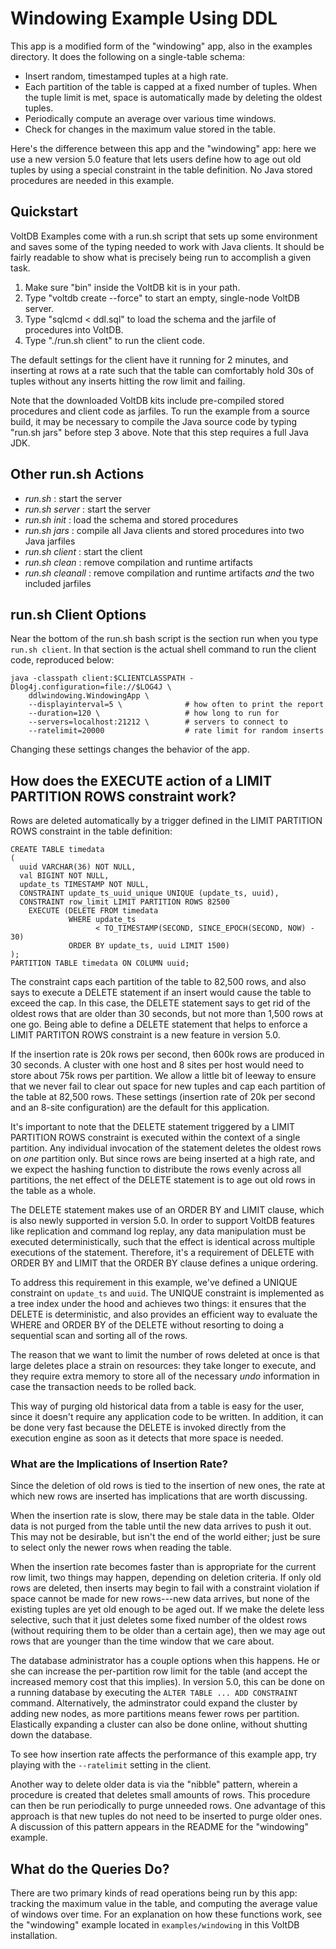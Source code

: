 Windowing Example Using DDL
==============

This app is a modified form of the "windowing" app, also in the examples directory.  It does the following on a single-table schema:

* Insert random, timestamped tuples at a high rate.
* Each partition of the table is capped at a fixed number of tuples. When the tuple limit is met, space is automatically made by deleting the oldest tuples.
* Periodically compute an average over various time windows.
* Check for changes in the maximum value stored in the table.

Here's the difference between this app and the "windowing" app: here we use a new version 5.0 feature that lets users define how to age out old tuples by using a special constraint in the table definition.  No Java stored procedures are needed in this example.


Quickstart
--------------
VoltDB Examples come with a run.sh script that sets up some environment and saves some of the typing needed to work with Java clients. It should be fairly readable to show what is precisely being run to accomplish a given task.

1. Make sure "bin" inside the VoltDB kit is in your path.
2. Type "voltdb create --force" to start an empty, single-node VoltDB server.
3. Type "sqlcmd < ddl.sql" to load the schema and the jarfile of procedures into VoltDB.
4. Type "./run.sh client" to run the client code.

The default settings for the client have it running for 2 minutes, and inserting at rows at a rate such that the table can comfortably hold 30s of tuples without any inserts hitting the row limit and failing.

Note that the downloaded VoltDB kits include pre-compiled stored procedures and client code as jarfiles. To run the example from a source build, it may be necessary to compile the Java source code by typing "run.sh jars" before step 3 above. Note that this step requires a full Java JDK.


Other run.sh Actions
--------------
- *run.sh* : start the server
- *run.sh server* : start the server
- *run.sh init* : load the schema and stored procedures
- *run.sh jars* : compile all Java clients and stored procedures into two Java jarfiles
- *run.sh client* : start the client
- *run.sh clean* : remove compilation and runtime artifacts
- *run.sh cleanall* : remove compilation and runtime artifacts *and* the two included jarfiles


run.sh Client Options
--------------
Near the bottom of the run.sh bash script is the section run when you type `run.sh client`. In that section is the actual shell command to run the client code, reproduced below:

    java -classpath client:$CLIENTCLASSPATH -Dlog4j.configuration=file://$LOG4J \
        ddlwindowing.WindowingApp \
        --displayinterval=5 \              # how often to print the report
        --duration=120 \                   # how long to run for
        --servers=localhost:21212 \        # servers to connect to
        --ratelimit=20000                  # rate limit for random inserts

Changing these settings changes the behavior of the app.


How does the EXECUTE action of a LIMIT PARTITION ROWS constraint work?
--------------

Rows are deleted automatically by a trigger defined in the LIMIT PARTITION ROWS constraint in the table definition:

    CREATE TABLE timedata
    (
      uuid VARCHAR(36) NOT NULL,
      val BIGINT NOT NULL,
      update_ts TIMESTAMP NOT NULL,
      CONSTRAINT update_ts_uuid_unique UNIQUE (update_ts, uuid),
      CONSTRAINT row_limit LIMIT PARTITION ROWS 82500
        EXECUTE (DELETE FROM timedata
                 WHERE update_ts
                       < TO_TIMESTAMP(SECOND, SINCE_EPOCH(SECOND, NOW) - 30)
                 ORDER BY update_ts, uuid LIMIT 1500)
    );
    PARTITION TABLE timedata ON COLUMN uuid;

The constraint caps each partition of the table to 82,500 rows, and also says to execute a DELETE statement if an insert would cause the table to exceed the cap.  In this case, the DELETE statement says to get rid of the oldest rows that are older than 30 seconds, but not more than 1,500 rows at one go.  Being able to define a DELETE statement that helps to enforce a LIMIT PARTITON ROWS constraint is a new feature in version 5.0.

If the insertion rate is 20k rows per second, then 600k rows are produced in 30 seconds.  A cluster with one host and 8 sites per host would need to store about 75k rows per partition.  We allow a little bit of leeway to ensure that we never fail to clear out space for new tuples and cap each partition of the table at 82,500 rows.  These settings (insertion rate of 20k per second and an 8-site configuration) are the default for this application.

It's important to note that the DELETE statement triggered by a LIMIT PARTITION ROWS constraint is executed within the context of a single partition.  Any individual invocation of the statement deletes the oldest rows on *one* partition only.  But since rows are being inserted at a high rate, and we expect the hashing function to distribute the rows evenly across all partitions, the net effect of the DELETE statement is to age out old rows in the table as a whole.

The DELETE statement makes use of an ORDER BY and LIMIT clause, which is also newly supported in version 5.0. In order to support VoltDB features like replication and command log replay, any data manipulation must be executed deterministically, such that the effect is identical across multiple executions of the statement.  Therefore, it's a requirement of DELETE with ORDER BY and LIMIT that the ORDER BY clause defines a unique ordering.

To address this requirement in this example, we've defined a UNIQUE constraint on `update_ts` and `uuid`.  The UNIQUE constraint is implemented as a tree index under the hood and achieves two things: it ensures that the DELETE is deterministic, and also provides an efficient way to evaluate the WHERE and ORDER BY of the DELETE without resorting to doing a sequential scan and sorting all of the rows.

The reason that we want to limit the number of rows deleted at once is that large deletes place a strain on resources: they take longer to execute, and they require extra memory to store all of the necessary *undo* information in case the transaction needs to be rolled back.

This way of purging old historical data from a table is easy for the user, since it doesn't require any application code to be written.  In addition, it can be done very fast because the DELETE is invoked directly from the execution engine as soon as it detects that more space is needed.

### What are the Implications of Insertion Rate? ###

Since the deletion of old rows is tied to the insertion of new ones, the rate at which new rows are inserted has implications that are worth discussing.

When the insertion rate is slow, there may be stale data in the table.  Older data is not purged from the table until the new data arrives to push it out.  This may not be desirable, but isn't the end of the world either; just be sure to select only the newer rows when reading the table.

When the insertion rate becomes faster than is appropriate for the current row limit, two things may happen, depending on deletion criteria.  If only old rows are deleted, then inserts may begin to fail with a constraint violation if space cannot be made for new rows---new data arrives, but none of the existing tuples are yet old enough to be aged out.  If we make the delete less selective, such that it just deletes some fixed number of the oldest rows (without requiring them to be older than a certain age), then we may age out rows that are younger than the time window that we care about.

The database administrator has a couple options when this happens.  He or she can increase the per-partition row limit for the table (and accept the increased memory cost that this implies).  In version 5.0, this can be done on a running database by executing the `ALTER TABLE ... ADD CONSTRAINT` command.  Alternatively, the adminstrator could expand the cluster by adding new nodes, as more partitions means fewer rows per partition.  Elastically expanding a cluster can also be done online, without shutting down the database.

To see how insertion rate affects the performance of this example app, try playing with the `--ratelimit` setting in the client.

Another way to delete older data is via the "nibble" pattern, wherein a procedure is created that deletes small amounts of rows.  This procedure can then be run periodically to purge unneeded rows.  One advantage of this approach is that new tuples do not need to be inserted to purge older ones.  A discussion of this pattern appears in the README for the "windowing" example.


What do the Queries Do?
--------------

There are two primary kinds of read operations being run by this app: tracking the maximum value in the table, and computing the average value of windows over time.  For an explanation on how these functions work, see the "windowing" example located in `examples/windowing` in this VoltDB installation.
